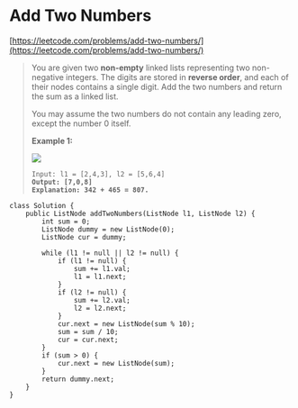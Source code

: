 # Add Two Numbers

[https://leetcode.com/problems/add-two-numbers/](https://leetcode.com/problems/add-two-numbers/)

> You are given two **non-empty** linked lists representing two non-negative integers. The digits are stored in **reverse order**, and each of their nodes contains a single digit. Add the two numbers and return the sum as a linked list.
>
> You may assume the two numbers do not contain any leading zero, except the number 0 itself.
>
> &#x20;
>
> **Example 1:**
>
> ![](https://assets.leetcode.com/uploads/2020/10/02/addtwonumber1.jpg)
>
> <pre><code>Input: l1 = [2,4,3], l2 = [5,6,4]
> <strong>Output: [7,0,8]
> </strong><strong>Explanation: 342 + 465 = 807.</strong></code></pre>

```
class Solution {
    public ListNode addTwoNumbers(ListNode l1, ListNode l2) {
        int sum = 0;
        ListNode dummy = new ListNode(0);
        ListNode cur = dummy;
        
        while (l1 != null || l2 != null) {
            if (l1 != null) {
                sum += l1.val;
                l1 = l1.next;
            }
            if (l2 != null) {
                sum += l2.val;
                l2 = l2.next;
            }
            cur.next = new ListNode(sum % 10);
            sum = sum / 10;
            cur = cur.next;
        }
        if (sum > 0) {
            cur.next = new ListNode(sum);
        }
        return dummy.next;
    }
}
```
